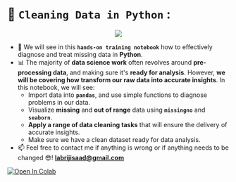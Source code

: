 # 🧹 `Cleaning Data in Python` :

<p align="center">
  <img src="https://user-images.githubusercontent.com/74627083/157456999-57f09e2a-96dd-485f-b0c2-8075348f5a79.png" />
</p>

- 🎯 We will see in this **`hands-on training notebook`** how to effectively diagnose and treat missing data in **Python**.
- 📊 The majority of **data science work** often revolves around **pre-processing data**, and making sure it's **ready for analysis**. However, **we will be covering how transform our raw data into accurate insights**. In this notebook, we will see:
   - Import data into **`pandas`**, and use simple functions to diagnose problems in our data.
   - Visualize **missing** and **out of range** data using **`missingno`** and **`seaborn`**.
   - **Apply a range of data cleaning tasks** that will ensure the delivery of accurate insights.
   - Make sure we have a clean dataset ready for data analysis.
- 📫 Feel free to contact me if anything is wrong or if anything needs to be changed 😎!  **labrijisaad@gmail.com**

<a href="https://colab.research.google.com/github/labrijisaad/Cleaning-Data-in-Python" target="_parent"><img src="https://colab.research.google.com/assets/colab-badge.svg" alt="Open In Colab"/></a>
